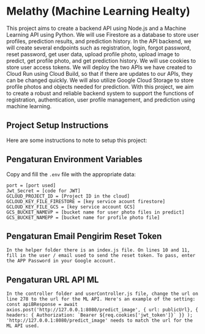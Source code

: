 # Melathy (Machine Learning Healty)
This project aims to create a backend API using Node.js and a Machine Learning API using Python. We will use Firestore as a database to store user profiles, prediction results, and prediction history. In the API backend, we will create several endpoints such as registration, login, forgot password, reset password, get user data, upload profile photo, upload image to predict, get profile photo, and get prediction history. We will use cookies to store user access tokens. We will deploy the two APIs we have created to Cloud Run using Cloud Build, so that if there are updates to our APIs, they can be changed quickly. We will also utilize Google Cloud Storage to store profile photos and objects needed for prediction. With this project, we aim to create a robust and reliable backend system to support the functions of registration, authentication, user profile management, and prediction using machine learning.

## Project Setup Instructions

Here are some instructions to note to setup this project:

## Pengaturan Environment Variables

Copy and fill the `.env` file with the appropriate data:

```plaintext
port = [port used]
Jwt_Secret = [code for JWT]
GCLOUD_PROJECT_ID = [Project ID in the cloud]
GCLOUD_KEY_FILE_FIRESTORE = [key service acount firestore]
GCLOUD_KEY_FILE_GCS = [key service account GCS]
GCS_BUCKET_NAMEVP = [bucket name for user photo files in predict]
GCS_BUCKET_NAMEPP = [bucket name for profile photo file]
```

## Pengaturan Email Pengirim Reset Token
```plaintext
In the helper folder there is an index.js file. On lines 10 and 11, fill in the user / email used to send the reset token. To pass, enter the APP Password in your Google account.
```

## Pengaturan URL API ML
```plaintext
In the controller folder and userController.js file, change the url on line 278 to the url for the ML API. Here's an example of the setting:
const apiBResponse = await axios.post('http://127.0.0.1:8080/predict_image', { url: publicUrl}, { headers: { Authorization: `Bearer ${req.cookies['jwt_token']}` }} );
'http://127.0.0.1:8080/predict_image' needs to match the url for the ML API used.
```


